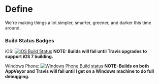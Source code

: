 Define
======

We're making things a lot simpler, smarter, greener, and darker this time around.

### Build Status Badges

iOS: [![iOS Build Status](https://travis-ci.org/k2b6s9j/Define.png?branch=iOS)](https://travis-ci.org/k2b6s9j/Define) **NOTE: Builds will fail until Travis upgrades to support iOS 7 building.**

Windows Phone: [![Windows Phone Build status](https://ci.appveyor.com/api/projects/status?id=397amxx03emys718)](https://ci.appveyor.com/project/define) **NOTE: Builds on both AppVeyor and Travis will fail until I get on a Windows machine to do full debugging.**
